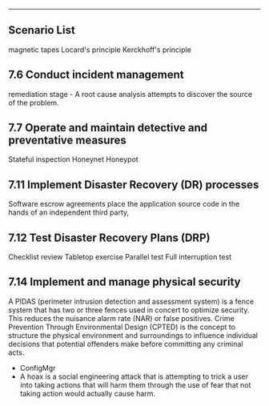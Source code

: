 

---

## Scenario List  

magnetic tapes
Locard's principle
Kerckhoff's principle

## 7.6 Conduct incident management
remediation stage -  A root cause analysis attempts to discover the source of the problem.

## 7.7 Operate and maintain detective and preventative measures
Stateful inspection
Honeynet
Honeypot

## 7.11 Implement Disaster Recovery (DR) processes
Software escrow agreements place the application source code in the hands of an independent third party, 

## 7.12 Test Disaster Recovery Plans (DRP)
Checklist review
Tabletop exercise
Parallel test
Full interruption test

## 7.14 Implement and manage physical security
A PIDAS (perimeter intrusion detection and assessment system) is a fence system that has two or three fences used in concert to optimize security.
This reduces the nuisance alarm rate (NAR) or false positives. Crime Prevention Through Environmental Design (CPTED) is the concept to structure the physical environment and surroundings to influence individual decisions that potential offenders make before committing any criminal acts.

- ConfigMgr
- A hoax is a social engineering attack that is attempting to trick a user into taking actions that will harm them through the use of fear that not taking action would actually cause harm.
